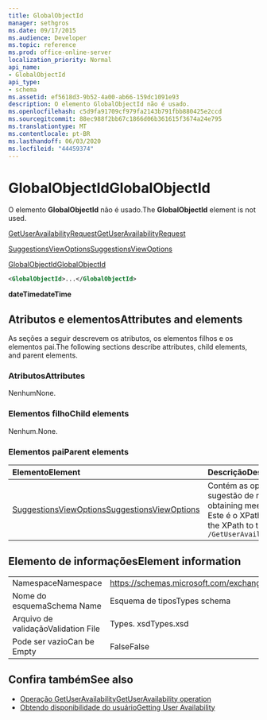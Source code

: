 ```yaml
---
title: GlobalObjectId
manager: sethgros
ms.date: 09/17/2015
ms.audience: Developer
ms.topic: reference
ms.prod: office-online-server
localization_priority: Normal
api_name:
- GlobalObjectId
api_type:
- schema
ms.assetid: ef5618d3-9b52-4a00-ab66-159dc1091e93
description: O elemento GlobalObjectId não é usado.
ms.openlocfilehash: c5d9fa91709cf979fa2143b791fbb880425e2ccd
ms.sourcegitcommit: 88ec988f2bb67c1866d06b361615f3674a24e795
ms.translationtype: MT
ms.contentlocale: pt-BR
ms.lasthandoff: 06/03/2020
ms.locfileid: "44459374"
---
```

# <a name="globalobjectid"></a><span data-ttu-id="14770-103">GlobalObjectId</span><span class="sxs-lookup"><span data-stu-id="14770-103">GlobalObjectId</span></span>

<span data-ttu-id="14770-104">O elemento **GlobalObjectId** não é usado.</span><span class="sxs-lookup"><span data-stu-id="14770-104">The **GlobalObjectId** element is not used.</span></span> 
  
[<span data-ttu-id="14770-105">GetUserAvailabilityRequest</span><span class="sxs-lookup"><span data-stu-id="14770-105">GetUserAvailabilityRequest</span></span>](getuseravailabilityrequest.md)
  
[<span data-ttu-id="14770-106">SuggestionsViewOptions</span><span class="sxs-lookup"><span data-stu-id="14770-106">SuggestionsViewOptions</span></span>](suggestionsviewoptions.md)
  
[<span data-ttu-id="14770-107">GlobalObjectId</span><span class="sxs-lookup"><span data-stu-id="14770-107">GlobalObjectId</span></span>](globalobjectid.md)
  
```xml
<GlobalObjectId>...</GlobalObjectId>
```

<span data-ttu-id="14770-108">**dateTime**</span><span class="sxs-lookup"><span data-stu-id="14770-108">**dateTime**</span></span>

## <a name="attributes-and-elements"></a><span data-ttu-id="14770-109">Atributos e elementos</span><span class="sxs-lookup"><span data-stu-id="14770-109">Attributes and elements</span></span>

<span data-ttu-id="14770-110">As seções a seguir descrevem os atributos, os elementos filhos e os elementos pai.</span><span class="sxs-lookup"><span data-stu-id="14770-110">The following sections describe attributes, child elements, and parent elements.</span></span>
  
### <a name="attributes"></a><span data-ttu-id="14770-111">Atributos</span><span class="sxs-lookup"><span data-stu-id="14770-111">Attributes</span></span>

<span data-ttu-id="14770-112">Nenhum</span><span class="sxs-lookup"><span data-stu-id="14770-112">None.</span></span>
  
### <a name="child-elements"></a><span data-ttu-id="14770-113">Elementos filho</span><span class="sxs-lookup"><span data-stu-id="14770-113">Child elements</span></span>

<span data-ttu-id="14770-114">Nenhum.</span><span class="sxs-lookup"><span data-stu-id="14770-114">None.</span></span>
  
### <a name="parent-elements"></a><span data-ttu-id="14770-115">Elementos pai</span><span class="sxs-lookup"><span data-stu-id="14770-115">Parent elements</span></span>

|<span data-ttu-id="14770-116">**Elemento**</span><span class="sxs-lookup"><span data-stu-id="14770-116">**Element**</span></span>|<span data-ttu-id="14770-117">**Descrição**</span><span class="sxs-lookup"><span data-stu-id="14770-117">**Description**</span></span>|
|:-----|:-----|
|[<span data-ttu-id="14770-118">SuggestionsViewOptions</span><span class="sxs-lookup"><span data-stu-id="14770-118">SuggestionsViewOptions</span></span>](suggestionsviewoptions.md) <br/> |<span data-ttu-id="14770-119">Contém as opções para obter informações de sugestão de reunião.</span><span class="sxs-lookup"><span data-stu-id="14770-119">Contains the options for obtaining meeting suggestion information.</span></span>  <br/> <span data-ttu-id="14770-120">Este é o XPath para este elemento:</span><span class="sxs-lookup"><span data-stu-id="14770-120">The following is the XPath to this element:</span></span>  <br/>  `/GetUserAvailabilityRequest/SuggestionViewOptions` <br/> |
   
## <a name="element-information"></a><span data-ttu-id="14770-121">Elemento de informações</span><span class="sxs-lookup"><span data-stu-id="14770-121">Element information</span></span>

|||
|:-----|:-----|
|<span data-ttu-id="14770-122">Namespace</span><span class="sxs-lookup"><span data-stu-id="14770-122">Namespace</span></span>  <br/> |https://schemas.microsoft.com/exchange/services/2006/types  <br/> |
|<span data-ttu-id="14770-123">Nome do esquema</span><span class="sxs-lookup"><span data-stu-id="14770-123">Schema Name</span></span>  <br/> |<span data-ttu-id="14770-124">Esquema de tipos</span><span class="sxs-lookup"><span data-stu-id="14770-124">Types schema</span></span>  <br/> |
|<span data-ttu-id="14770-125">Arquivo de validação</span><span class="sxs-lookup"><span data-stu-id="14770-125">Validation File</span></span>  <br/> |<span data-ttu-id="14770-126">Types. xsd</span><span class="sxs-lookup"><span data-stu-id="14770-126">Types.xsd</span></span>  <br/> |
|<span data-ttu-id="14770-127">Pode ser vazio</span><span class="sxs-lookup"><span data-stu-id="14770-127">Can be Empty</span></span>  <br/> |<span data-ttu-id="14770-128">False</span><span class="sxs-lookup"><span data-stu-id="14770-128">False</span></span>  <br/> |
   
## <a name="see-also"></a><span data-ttu-id="14770-129">Confira também</span><span class="sxs-lookup"><span data-stu-id="14770-129">See also</span></span>

- [<span data-ttu-id="14770-130">Operação GetUserAvailability</span><span class="sxs-lookup"><span data-stu-id="14770-130">GetUserAvailability operation</span></span>](getuseravailability-operation.md)
- [<span data-ttu-id="14770-131">Obtendo disponibilidade do usuário</span><span class="sxs-lookup"><span data-stu-id="14770-131">Getting User Availability</span></span>](https://msdn.microsoft.com/library/d4133fcb-9b0f-4e6b-aadf-a389da83516a%28Office.15%29.aspx)

